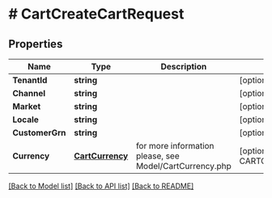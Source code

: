# # CartCreateCartRequest


## Properties 


Name | Type | Description | Notes
------------ | ------------- | ------------- | -------------
**TenantId**| **string** |   | [optional]
**Channel**| **string** |   | [optional]
**Market**| **string** |   | [optional]
**Locale**| **string** |   | [optional]
**CustomerGrn**| **string** |   | [optional]
**Currency**| [**CartCurrency**](CartCurrency.md) |  for more information please, see Model/CartCurrency.php  | [optional] [default to CARTCURRENCY_XXX]


[[Back to Model list]](../../README.md#models) [[Back to API list]](../../README.md#endpoints) [[Back to README]](../../README.md)

